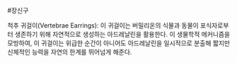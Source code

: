 #장신구 

척추 귀걸이(Vertebrae Earrings): 이 귀걸이는 버밀리온의 식물과 동물이 포식자로부터 생존하기 위해 자연적으로 생성하는 아드레날린을 활용한다. 이 생물학적 메커니즘을 모방하여, 이 귀걸이는 위급한 순간이 아니어도 아드레날린을 일시적으로 분출해 짧지만 신체적인 능력을 자연의 한계를 뛰어넘게 해준다.